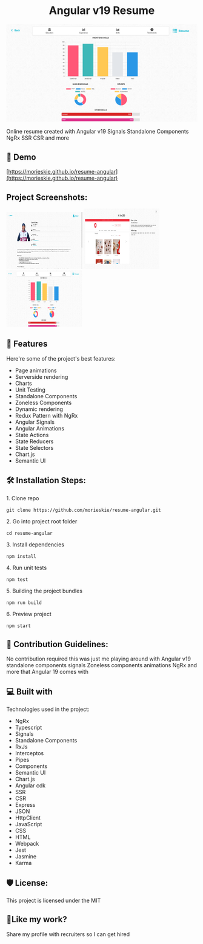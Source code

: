 <h1 align="center" id="title">Angular v19 Resume</h1>

<p align="center"><img src="https://raw.githubusercontent.com/morieskie/resume-angular/88ce110371f8884e98370586b22594416e702784/screenshots/skills.png" alt="project-image"></p>

<p id="description">Online resume created with Angular v19 Signals Standalone Components NgRx SSR CSR and more</p>

<h2>🚀 Demo</h2>

[https://morieskie.github.io/resume-angular](https://morieskie.github.io/resume-angular)

<h2>Project Screenshots:</h2>

<img src="https://raw.githubusercontent.com/morieskie/resume-angular/88ce110371f8884e98370586b22594416e702784/screenshots/about.png" alt="project-screenshot" width="200" height="150/">

<img src="https://raw.githubusercontent.com/morieskie/resume-angular/88ce110371f8884e98370586b22594416e702784/screenshots/projects.png" alt="project-screenshot" width="200" height="159/">

<img src="https://raw.githubusercontent.com/morieskie/resume-angular/88ce110371f8884e98370586b22594416e702784/screenshots/skills.png" alt="project-screenshot" width="200" height="150/">

  
  
<h2>🧐 Features</h2>

Here're some of the project's best features:

*   Page animations
*   Serverside rendering
*   Charts
*   Unit Testing
*   Standalone Components
*   Zoneless Components
*   Dynamic rendering
*   Redux Pattern with NgRx
*   Angular Signals
*   Angular Animations
*   State Actions
*   State Reducers
*   State Selectors
*   Chart.js
*   Semantic UI

<h2>🛠️ Installation Steps:</h2>

<p>1. Clone repo</p>

```
git clone https://github.com/morieskie/resume-angular.git
```

<p>2. Go into project root folder</p>

```
cd resume-angular
```

<p>3. Install dependencies</p>

```
npm install
```

<p>4. Run unit tests</p>

```
npm test
```

<p>5. Building the project bundles</p>

```
npm run build
```

<p>6. Preview project</p>

```
npm start
```

<h2>🍰 Contribution Guidelines:</h2>

No contribution required this was just me playing around with Angular v19 standalone components signals Zoneless components animations NgRx and more that Angular 19 comes with

  
  
<h2>💻 Built with</h2>

Technologies used in the project:

*   NgRx
*   Typescript
*   Signals
*   Standalone Components
*   RxJs
*   Interceptos
*   Pipes
*   Components
*   Semantic UI
*   Chart.js
*   Angular cdk
*   SSR
*   CSR
*   Express
*   JSON
*   HttpClient
*   JavaScript
*   CSS
*   HTML
*   Webpack
*   Jest
*   Jasmine
*   Karma

<h2>🛡️ License:</h2>

This project is licensed under the MIT

<h2>💖Like my work?</h2>

Share my profile with recruiters so I can get hired
